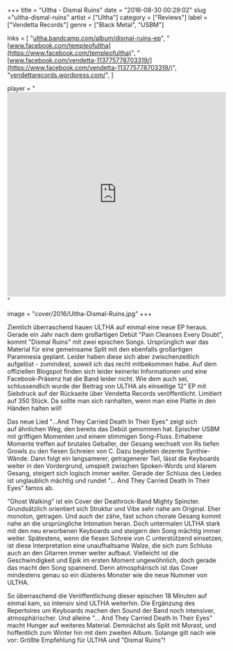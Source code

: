 +++
title = "Ultha - Dismal Ruins"
date = "2016-08-30 00:29:02"
slug ="ultha-dismal-ruins"
artist = ["Ultha"]
category = ["Reviews"]
label = ["Vendetta Records"]
genre = ["Black Metal", "USBM"]

lnks = [
    "[ultha.bandcamp.com/album/dismal-ruins-ep](https://ultha.bandcamp.com/album/dismal-ruins-ep)",
    "[www.facebook.com/templeofultha](https://www.facebook.com/templeofultha)",
    "[www.facebook.com/vendetta-113775778703319/](https://www.facebook.com/vendetta-113775778703319/)",
    "[vendettarecords.wordpress.com/](https://vendettarecords.wordpress.com/)",
]

player = "<iframe style='border: 0; width: 100%; height: 472px;' src='https://bandcamp.com/EmbeddedPlayer/album=40990157/size=large/bgcol=333333/linkcol=ffffff/artwork=none/transparent=true/' ></iframe>"

image = "cover/2016/Ultha-Dismal-Ruins.jpg"
+++

Ziemlich überraschend hauen ULTHA auf einmal eine neue EP heraus. Gerade ein Jahr nach dem großartigen Debüt "Pain Cleanses Every Doubt", kommt "Dismal Ruins" mit zwei epischen Songs. Ursprünglich war das Material für eine gemeinsame Split mit den ebenfalls großartigen Paramnesia geplant. Leider haben diese sich aber zwischenzeitlich aufgelöst - zumindest, soweit ich das recht mitbekommen habe. Auf dem offiziellen Blogspot finden sich leider keinerlei Informationen und eine Facebook-Präsenz hat die Band leider nicht. Wie dem auch sei, schlussendlich wurde der Beitrag von ULTHA als einseitige 12" EP mit Siebdruck auf der Rückseite über Vendetta Records veröffentlicht. Limitiert auf 350 Stück. Da sollte man sich ranhalten, wenn man eine Platte in den Händen halten will!

Das neue Lied "...And They Carried Death In Their Eyes" zeigt sich auf ähnlichen Weg, den bereits das Debüt genommen hat. Epischer USBM mit griffigen Momenten und einem stimmigen Song-Fluss. Erhabene Momente treffen auf brutales Geballer, der Gesang wechselt von Rs tiefen Growls zu den fiesen Schreien von C. Dazu begleiten dezente Synthie-Wände. Dann folgt ein langsamerer, getragenerer Teil, lässt die Keyboards weiter in den Vordergrund, umspielt zwischen Spoken-Words und klarem Gesang, steigert sich logisch immer weiter. Gerade der Schluss des Liedes ist unglaublich mächtig und rundet "... And They Carried Death In Their Eyes" famos ab.

"Ghost Walking" ist ein Cover der Deathrock-Band Mighty Spincter. Grundsätzlich orientiert sich Struktur und Vibe sehr nahe am Original. Eher monoton, getragen. Und auch der zähe, fast schon chorale Gesang kommt nahe an die ursprüngliche Intonation heran. Doch untermalen ULTHA stark mit den neu erworbenen Keyboards und steigern den Song mächtig immer weiter. Spätestens, wenn die fiesen Schreie von C unterstützend einsetzen, ist diese Interpretation eine unaufhaltsame Walze, die sich zum Schluss auch an den Gitarren immer weiter aufbaut. Vielleicht ist die Geschwindigkeit und Epik im ersten Moment ungewöhnlich, doch gerade das macht den Song spannend. Denn atmosphärisch ist das Cover mindestens genau so ein düsteres Monster wie die neue Nummer von ULTHA.

So überraschend die Veröffentlichung dieser epischen 18 Minuten auf einmal kam, so intensiv sind ULTHA weiterhin. Die Ergänzung des Repertoires um Keyboards machen den Sound der Band noch intensiver, atmosphärischer. Und alleine "... And They Carried Death In Their Eyes" macht Hunger auf weiteres Material. Demnächst als Split mit Morast, und hoffentlich zum Winter hin mit dem zweiten Album. Solange gilt nach wie vor: Größte Empfehlung für ULTHA und "Dismal Ruins"!
